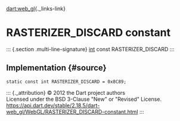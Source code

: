 [dart:web\_gl](../../dart-web_gl/dart-web_gl-library){._links-link}

RASTERIZER\_DISCARD constant
============================

::: {.section .multi-line-signature}
[int](../../dart-core/int-class) const RASTERIZER\_DISCARD
:::

Implementation {#source}
--------------

``` {.language-dart data-language="dart"}
static const int RASTERIZER_DISCARD = 0x8C89;
```

::: {._attribution}
© 2012 the Dart project authors\
Licensed under the BSD 3-Clause \"New\" or \"Revised\" License.\
<https://api.dart.dev/stable/2.18.5/dart-web_gl/WebGL/RASTERIZER_DISCARD-constant.html>
:::
